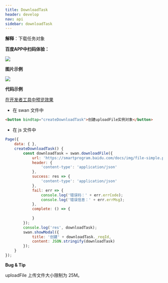 ```yaml
---
title: DownloadTask 
header: develop
nav: api
sidebar: downloadTask 
---
```


 


**解释**：下载任务对象

**百度APP中扫码体验：**

<img src="https://b.bdstatic.com/miniapp/assets/images/doc_demo/downloadTask.png"  class="demo-qrcode-image" />

**图片示例**

<div class="m-doc-custom-examples">
    <div class="m-doc-custom-examples-correct">
        <img src="https://b.bdstatic.com/miniapp/images/downloadTask.gif">
    </div>
    <div class="m-doc-custom-examples-correct">
        <img src=" ">
    </div>
    <div class="m-doc-custom-examples-correct">
        <img src=" ">
    </div>     
</div>

**代码示例**

<a href="swanide://fragment/c77c402000c8ed09238116000c09165c1572947847546" title="在开发者工具中预览效果" target="_self">在开发者工具中预览效果</a>

* 在 swan 文件中

```html
<button bindtap="createDownloadTask">创建uploadFile实例对象</button>
```

* 在 js 文件中

```js
Page({
    data: { },
    createDownloadTask() {
        const downloadTask = swan.downloadFile({
            url: 'https://smartprogram.baidu.com/docs/img/file-simple.pdf',
            header: {
                'content-type': 'application/json'
            },
            success: res => {
                'content-type': 'application/json'
            },
            fail: err => {
                console.log('错误码：' + err.errCode);
                console.log('错误信息：' + err.errMsg);
            },
            complete: () => {
               
            }
        });
        console.log('res', downloadTask);
        swan.showModal({
            title: '创建' + downloadTask._reqId,
            content: JSON.stringify(downloadTask)
        });
    }
});

```

**Bug & Tip**

uploadFile 上传文件大小限制为 25M。

